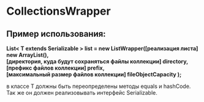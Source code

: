 # CollectionsWrapper
## Пример использования:
**List< T extends Serializable > list = new ListWrapper([реализация листа] new ArrayList(),  
[директория, куда будут сохраняться файлы коллекции] directory, [префикс файлов коллекции] prefix,  
[максимальный размер файлов коллекции] fileObjectCapacity );**

в классе T должны быть переопределены методы equals и hashCode.  
Так же он должен реализовывать интерфейс Serializable.
